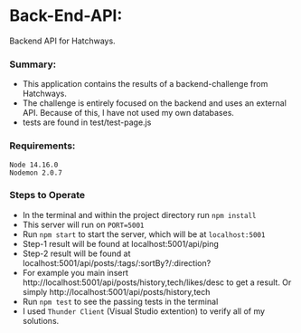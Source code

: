 # Back-End-API:
  Backend API for Hatchways.
  
### Summary:
 - This application contains the results of a backend-challenge from Hatchways.
 - The challenge is entirely focused on the backend and uses an external API. Because of this, I have not used my own databases.
 - tests are found in test/test-page.js

### Requirements:

```
Node 14.16.0
Nodemon 2.0.7
```

### Steps to Operate
- In the terminal and within the project directory run `npm install`
- This server will run on `PORT=5001`
- Run `npm start` to start the server, which will be at `localhost:5001`
- Step-1 result will be found at localhost:5001/api/ping
- Step-2 result will be found at localhost:5001/api/posts/:tags/:sortBy?/:direction?
- For example you main insert http://localhost:5001/api/posts/history,tech/likes/desc to get a result.
Or simply http://localhost:5001/api/posts/history,tech
- Run `npm test` to see the passing tests in the terminal
- I used `Thunder Client` (Visual Studio extention) to verify all of my solutions.